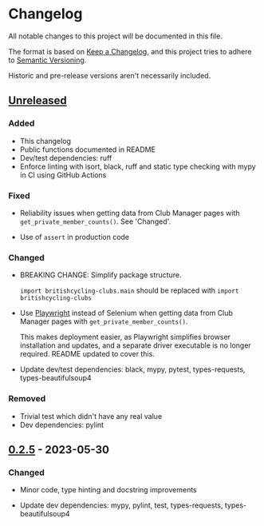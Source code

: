 # Changelog

All notable changes to this project will be documented in this file.

The format is based on [Keep a Changelog](https://keepachangelog.com/en/1.1.0/),
and this project tries to adhere to [Semantic Versioning](https://semver.org/spec/v2.0.0.html).

Historic and pre-release versions aren't necessarily included.

## [Unreleased]

### Added

- This changelog
- Public functions documented in README 
- Dev/test dependencies: ruff
- Enforce linting with isort, black, ruff and static type checking with mypy in CI 
  using GitHub Actions

### Fixed

- Reliability issues when getting data from Club Manager pages with
 `get_private_member_counts()`. See 'Changed'.

- Use of `assert` in production code

### Changed

- BREAKING CHANGE: Simplify package structure.
  
  `import britishcycling-clubs.main` should be replaced with `import 
  britishcycling-clubs`

- Use [Playwright](https://playwright.dev/python/) instead of Selenium when getting 
  data from Club Manager pages with `get_private_member_counts()`.

  This makes deployment easier, as Playwright simplifies browser installation and
  updates, and a separate driver executable is no longer required. README updated to 
  cover this.

- Update dev/test dependencies: black, mypy, pytest, types-requests, 
  types-beautifulsoup4

### Removed

- Trivial test which didn't have any real value 
- Dev dependencies: pylint


## [0.2.5] - 2023-05-30

### Changed

- Minor code, type hinting and docstring improvements

- Update dev dependencies: mypy, pylint, test, types-requests, types-beautifulsoup4

[unreleased]: https://github.com/elliot-100/britishcycling-clubs/compare/v0.2.5...HEAD
[0.2.5]: https://github.com/elliot-100/britishcycling-clubs/compare/v0.2.3...v0.2.5
